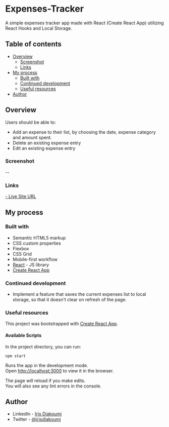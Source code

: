 # Expenses-Tracker

A simple expenses tracker app made with React (Create React App) utilizing React Hooks and Local Storage.

## Table of contents

- [Overview](#overview)
  - [Screenshot](#screenshot)
  - [Links](#links)
- [My process](#my-process)
  - [Built with](#built-with)
  - [Continued development](#continued-development)
  - [Useful resources](#useful-resources)
- [Author](#author)

## Overview

Users should be able to:

- Add an expense to their list, by choosing the date, expense category and amount spent.
- Delete an existing expense entry
- Edit an existing expense entry

### Screenshot

--

### Links

[- Live Site URL](https://xenodochial-snyder-4627c7.netlify.app/)

## My process

### Built with

- Semantic HTML5 markup
- CSS custom properties
- Flexbox
- CSS Grid
- Mobile-first workflow
- [React](https://reactjs.org/) - JS library
- [Create React App](https://github.com/facebook/create-react-app)

### Continued development

- Implement a feature that saves the current expenses list to local storage, so that it doesn't clear on refresh of the page.

### Useful resources

This project was bootstrapped with [Create React App](https://github.com/facebook/create-react-app).

#### Available Scripts

In the project directory, you can run:

`npm start`

Runs the app in the development mode.\
Open [http://localhost:3000](http://localhost:3000) to view it in the browser.

The page will reload if you make edits.\
You will also see any lint errors in the console.

## Author

- LinkedIn - [Iris Diakoumi](https://www.linkedin.com/in/irisdiakoumi/)
- Twitter - [@irisdiakoumi](https://www.twitter.com/irisdiakoumi)
